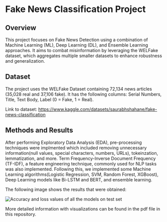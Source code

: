 # Fake News Classification Project

## Overview

This project focuses on Fake News Detection using a combination of Machine Learning (ML), Deep Learning (DL), and Ensemble Learning approaches. It aims to combat misinformation by leveraging the WELFake dataset, which aggregates multiple smaller datasets to enhance robustness and generalization.

## Dataset

The project uses the WELFake Dataset containing 72,134 news articles (35,028 real and 37,106 fake). It has the following columns: Serial Numbers, Title, Text Body, Label (0 = Fake, 1 = Real).

Link to dataset: https://www.kaggle.com/datasets/saurabhshahane/fake-news-classification

## Methods and Results

After performing Exploratory Data Analysis (EDA), pre-processing techniques were implmented which included removing unnecessary information(null values, special characters, numbers, URLs), tokeinzation, lemmatization, and more. Term Frequency-Inverse Document Frequency (TF-IDF), a feature engineering technique, commonly used for NLP tasks was also implemented. Following this, we implemented some Machine Learning algorithms(Logistic Regression, SVM, Random Forest, XGBoost), Deep Learning models like Bi-LSTM and BERT, and ensemble learning.

The following image shows the results that were obtained:

![Accuracy and loss values of all the models on test set](images/result.png)


More detailed information with visualizations can be found in the pdf file in this repository.
